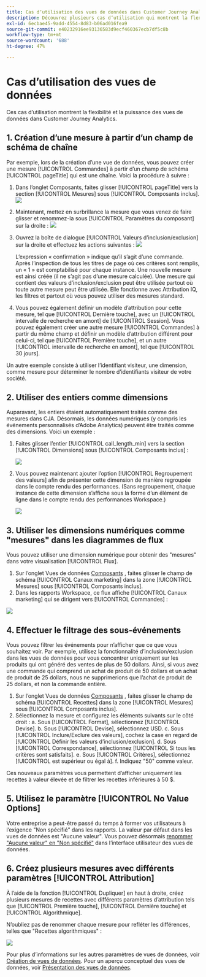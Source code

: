 ```yaml
---
title: Cas dʼutilisation des vues de données dans Customer Journey Analytics
description: Découvrez plusieurs cas dʼutilisation qui montrent la flexibilité et la puissance des vues de données dans Customer Journey Analytics
exl-id: 6ecbae45-9add-4554-8d83-b06ad016fea9
source-git-commit: e40232916ee93136583d9ecf460367ecb7df5c8b
workflow-type: tm+mt
source-wordcount: '688'
ht-degree: 47%

---
```


# Cas dʼutilisation des vues de données

Ces cas dʼutilisation montrent la flexibilité et la puissance des vues de données dans Customer Journey Analytics.

## 1. Création d’une mesure à partir d’un champ de schéma de chaîne

Par exemple, lors de la création dʼune vue de données, vous pouvez créer une mesure [!UICONTROL Commandes] à partir dʼun champ de schéma [!UICONTROL pageTitle] qui est une chaîne. Voici la procédure à suivre :

1. Dans lʼonglet Composants, faites glisser [!UICONTROL pageTitle] vers la section [!UICONTROL Mesures] sous [!UICONTROL Composants inclus].
   ![](assets/use-case1a.png)
1. Maintenant, mettez en surbrillance la mesure que vous venez de faire glisser et renommez-la sous [!UICONTROL Paramètres du composant] sur la droite :
   ![](assets/orders.png)
1. Ouvrez la boîte de dialogue [!UICONTROL Valeurs dʼinclusion/exclusion] sur la droite et effectuez les actions suivantes :
   ![](assets/orders2.png)

   Lʼexpression « confirmation » indique quʼil sʼagit dʼune commande. Après lʼinspection de tous les titres de page où ces critères sont remplis, un « 1 » est comptabilisé pour chaque instance. Une nouvelle mesure est ainsi créée (il ne sʼagit pas dʼune mesure calculée). Une mesure qui contient des valeurs dʼinclusion/exclusion peut être utilisée partout où toute autre mesure peut être utilisée. Elle fonctionne avec Attribution IQ, les filtres et partout où vous pouvez utiliser des mesures standard.
1. Vous pouvez également définir un modèle dʼattribution pour cette mesure, tel que [!UICONTROL Dernière touche], avec un [!UICONTROL intervalle de recherche en amont] de [!UICONTROL Session].
Vous pouvez également créer une autre mesure [!UICONTROL Commandes] à partir du même champ et définir un modèle dʼattribution différent pour celui-ci, tel que [!UICONTROL Première touche], et un autre [!UICONTROL intervalle de recherche en amont], tel que [!UICONTROL 30 jours].

Un autre exemple consiste à utiliser l’identifiant visiteur, une dimension, comme mesure pour déterminer le nombre d’identifiants visiteur de votre société.

## 2. Utiliser des entiers comme dimensions

Auparavant, les entiers étaient automatiquement traités comme des mesures dans CJA. Désormais, les données numériques (y compris les événements personnalisés dʼAdobe Analytics) peuvent être traités comme des dimensions. Voici un exemple :

1. Faites glisser lʼentier [!UICONTROL call_length_min] vers la section [!UICONTROL Dimensions] sous [!UICONTROL Composants inclus] :

   ![](assets/integers.png)

1. Vous pouvez maintenant ajouter lʼoption [!UICONTROL Regroupement des valeurs] afin de présenter cette dimension de manière regroupée dans le compte rendu des performances. (Sans regroupement, chaque instance de cette dimension sʼaffiche sous la forme dʼun élément de ligne dans le compte rendu des performances Workspace.)

   ![](assets/bucketing.png)

## 3. Utiliser les dimensions numériques comme &quot;mesures&quot; dans les diagrammes de flux

Vous pouvez utiliser une dimension numérique pour obtenir des &quot;mesures&quot; dans votre visualisation [!UICONTROL  Flux].

1. Sur l’onglet Vues de données [Composants](https://experienceleague.adobe.com/docs/analytics-platform/using/cja-dataviews/create-dataview.html?lang=en#configure-component-settings) , faites glisser le champ de schéma [!UICONTROL Canaux marketing] dans la zone [!UICONTROL Mesures] sous [!UICONTROL Composants inclus].
2. Dans les rapports Workspace, ce flux affiche [!UICONTROL Canaux marketing] qui se dirigent vers [!UICONTROL Commandes] :

![](assets/flow.png)

## 4. Effectuer le filtrage des sous-événements

Vous pouvez filtrer les événements pour n’afficher que ce que vous souhaitez voir. Par exemple, utilisez la fonctionnalité d’inclusion/exclusion dans les vues de données pour vous concentrer uniquement sur les produits qui ont généré des ventes de plus de 50 dollars. Ainsi, si vous avez une commande qui comprend un achat de produit de 50 dollars et un achat de produit de 25 dollars, nous ne supprimerions que l’achat de produit de 25 dollars, et non la commande entière.

1. Sur l’onglet Vues de données [Composants](https://experienceleague.adobe.com/docs/analytics-platform/using/cja-dataviews/create-dataview.html?lang=en#configure-component-settings) , faites glisser le champ de schéma [!UICONTROL Recettes] dans la zone [!UICONTROL Mesures] sous [!UICONTROL Composants inclus].
1. Sélectionnez la mesure et configurez les éléments suivants sur le côté droit :
a. Sous [!UICONTROL Format], sélectionnez [!UICONTROL Devise].
b. Sous [!UICONTROL Devise], sélectionnez USD.
c. Sous [!UICONTROL Inclure/Exclure des valeurs], cochez la case en regard de [!UICONTROL Définir les valeurs d’inclusion/exclusion].
d. Sous [!UICONTROL Correspondance], sélectionnez [!UICONTROL Si tous les critères sont satisfaits].
e. Sous [!UICONTROL Critères], sélectionnez [!UICONTROL est supérieur ou égal à].
f. Indiquez &quot;50&quot; comme valeur.

Ces nouveaux paramètres vous permettent d’afficher uniquement les recettes à valeur élevée et de filtrer les recettes inférieures à 50 $.

## 5. Utilisez le paramètre [!UICONTROL No Value Options]

Votre entreprise a peut-être passé du temps à former vos utilisateurs à l’exigence &quot;Non spécifié&quot; dans les rapports. La valeur par défaut dans les vues de données est &quot;Aucune valeur&quot;. Vous pouvez désormais [renommer &quot;Aucune valeur&quot; en &quot;Non spécifié&quot;](https://experienceleague.adobe.com/docs/analytics-platform/using/cja-dataviews/create-dataview.html?lang=en#configure-no-value-options-settings) dans l’interface utilisateur des vues de données.

## 6. Créez plusieurs mesures avec différents paramètres [!UICONTROL Attribution]

À l’aide de la fonction [!UICONTROL Dupliquer] en haut à droite, créez plusieurs mesures de recettes avec différents paramètres d’attribution tels que [!UICONTROL Première touche], [!UICONTROL Dernière touche] et [!UICONTROL Algorithmique].

N’oubliez pas de renommer chaque mesure pour refléter les différences, telles que &quot;Recettes algorithmiques&quot; :

![](assets/algo-revenue.png)

Pour plus dʼinformations sur les autres paramètres de vues de données, voir [Création de vues de données](/help/data-views/create-dataview.md).
Pour un aperçu conceptuel des vues de données, voir [Présentation des vues de données](/help/data-views/data-views.md).